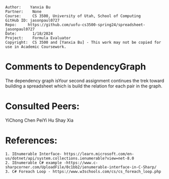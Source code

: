 ﻿```
Author:    Yanxia Bu
Partner:    None
Course:     CS 3500, University of Utah, School of Computing
GitHub ID: jasonpaul0727
Repo:     https://github.com/uofu-cs3500-spring24/spreadsheet-jasonpaul0727
Date:		1/18/2024
Project:    Formula Evaluator
Copyright:  CS 3500 and [Yanxia Bu] - This work may not be copied for use in Academic Coursework.
```

# Comments to DependencyGraph
The dependency graph isYour second assignment continues the trek toward building a spreadsheet which is build the relation for each
pair in the graph.
# Consulted Peers:

YiChong Chen
PeiYi Hu
Shay Xia
# References:

    1. IEnumerable Interface- https://learn.microsoft.com/en-us/dotnet/api/system.collections.ienumerable?view=net-8.0
    2. IEnumerable C# example -https://www.c-sharpcorner.com/UploadFile/0c1bb2/ienumerable-interface-in-C-Sharp/
    3. C# Foreach Loop - https://www.w3schools.com/cs/cs_foreach_loop.php
